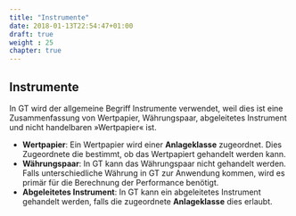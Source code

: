 ```yaml
---
title: "Instrumente"
date: 2018-01-13T22:54:47+01:00
draft: true
weight : 25
chapter: true
---
```

## Instrumente
In GT wird der allgemeine Begriff Instrumente verwendet, weil dies ist eine Zusammenfassung von Wertpapier, Währungspaar, abgeleitetes Instrument und nicht handelbaren »Wertpapier« ist. 
- **Wertpapier**: Ein Wertpapier wird einer **Anlageklasse** zugeordnet. Dies Zugeordnete die bestimmt, ob das Wertpapiert gehandelt werden kann.
- **Währungspaar**:  In GT kann das Währungspaar nicht gehandelt werden. Falls unterschiedliche Währung in GT zur Anwendung kommen, wird es primär für die Berechnung der Performance benötigt.
- **Abgeleitetes Instrument**: In GT kann ein abgeleitetes Instrument gehandelt werden, falls die zugeordnete **Anlageklasse** dies erlaubt.
